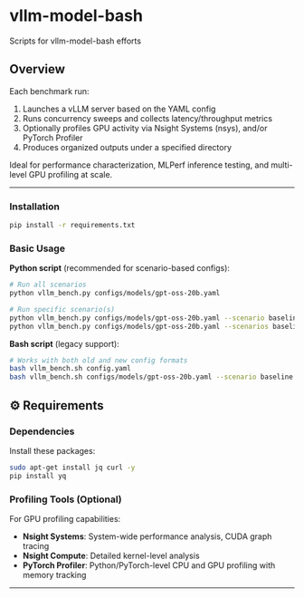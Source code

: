 # vllm-model-bash
Scripts for vllm-model-bash efforts 

## Overview

Each benchmark run:
1. Launches a vLLM server based on the YAML config
2. Runs concurrency sweeps and collects latency/throughput metrics
3. Optionally profiles GPU activity via Nsight Systems (nsys), and/or PyTorch Profiler
4. Produces organized outputs under a specified directory

Ideal for performance characterization, MLPerf inference testing, and multi-level GPU profiling at scale.

---

### Installation

```bash
pip install -r requirements.txt
```

### Basic Usage

**Python script** (recommended for scenario-based configs):
```bash
# Run all scenarios
python vllm_bench.py configs/models/gpt-oss-20b.yaml

# Run specific scenario(s)
python vllm_bench.py configs/models/gpt-oss-20b.yaml --scenario baseline
python vllm_bench.py configs/models/gpt-oss-20b.yaml --scenarios baseline,async_scheduling
```

**Bash script** (legacy support):
```bash
# Works with both old and new config formats
bash vllm_bench.sh config.yaml
bash vllm_bench.sh configs/models/gpt-oss-20b.yaml --scenario baseline
```

## ⚙️ Requirements

### Dependencies

Install these packages:

```bash
sudo apt-get install jq curl -y
pip install yq
```

### Profiling Tools (Optional)

For GPU profiling capabilities:
- **Nsight Systems**: System-wide performance analysis, CUDA graph tracing
- **Nsight Compute**: Detailed kernel-level analysis
- **PyTorch Profiler**: Python/PyTorch-level CPU and GPU profiling with memory tracking

---
